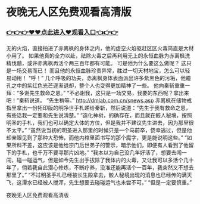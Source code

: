 # 夜晚无人区免费观看高清版

### <a href="https://github.com/kjiuo/xiao/issues/1">👉👉👉♥♥点此进入♥观看入口👈👉👉</a>
无的火焰，直接拍进了赤离枫的身体之内，他的虚空火焰驱赶区区火毒简直是大材小用了。
    如果他真的全力以赴，祛除火毒之后再利用无上的永恒血脉为赤离枫洗精伐髓，或许赤离枫再活个两三百年都有可能。
    可是他为什么要这么做呢？
    这只是一场交易而已！
    而且他的永恒血脉珍贵异常，胜过一切天材地宝，怎么可以轻易动用！
    “呼！”
    几个呼吸的功夫，赤离枫身体表面派出许多紫黑色的污垢，他瞳孔之中的紫红色光芒逐渐退却，整个人也变得更加精神了一些。
    他向秦斩重重一拜：“多谢先生救命之恩。”
    “不必谢我，这只是一场交易，我要的东西呢？拿出来吧！”秦斩说道。
    “先生稍等。”
    http://dmlab.com.cn/snews.asp
    赤离枫在储物戒指里拿出一份拓印版的明净世手札递给秦斩，然后说道：“先生于我有救命之恩，有些话我一定要和先生说清楚。”
    “造化神树，的确存在，而且就在鲛人秘境，按照明圣的手札，我们也可以确定大体的方位，但是我并不建议先生进去，因为那里很不太平。”
    “虽然说当初的明圣进入那里的时候只是一个马前卒，侥幸逃过，但是他却亲眼见到了那种大恐怖，而他内棺里面书写的那个魔字，更是能说明这些。”
    “如果所料不差，这应该是他给宗门后世弟子的警示，暗示他们，即便有人看到了他留下的手札，也千万不要寻那片凶地。”
    “我本以为自己没几年好活了，想要去闯一闯，碰一碰运气，但是如今先生出手拔除了我体内的火毒，又让我可以多活个几十年了，倘若我自此潜心修炼，不断疗养，没准还能再活个一百年，我突然又不想去那里了。”
    “不过明圣手札已经被长生殿拿去，鲛人秘境出现的消息也已经传的满天飞，这潭水已经被人搅浑，先生想要去碰碰运气也未尝不可。”
    “但是一定要慎重。”
    
夜晚无人区免费观看高清版
